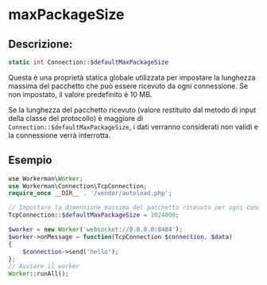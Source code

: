 # maxPackageSize

## Descrizione:
```php
static int Connection::$defaultMaxPackageSize
```

Questa è una proprietà statica globale utilizzata per impostare la lunghezza massima del pacchetto che può essere ricevuto da ogni connessione. Se non impostato, il valore predefinito è 10 MB.

Se la lunghezza del pacchetto ricevuto (valore restituito dal metodo di input della classe del protocollo) è maggiore di ```Connection::$defaultMaxPackageSize```, i dati verranno considerati non validi e la connessione verrà interrotta.


## Esempio

```php
use Workerman\Worker;
use Workerman\Connection\TcpConnection;
require_once __DIR__ . '/vendor/autoload.php';

// Impostare la dimensione massima del pacchetto ricevuto per ogni connessione a 1024000 byte
TcpConnection::$defaultMaxPackageSize = 1024000;

$worker = new Worker('websocket://0.0.0.0:8484');
$worker->onMessage = function(TcpConnection $connection, $data)
{
    $connection->send('hello');
};
// Avviare il worker
Worker::runAll();
```
